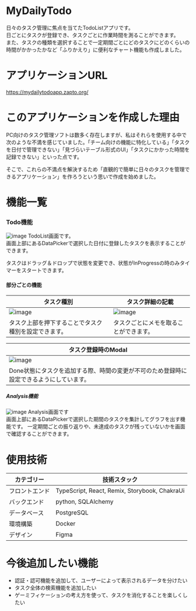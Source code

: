 # MyDailyTodo
日々のタスク管理に焦点を当てたTodoListアプリです。<br />
日ごとにタスクが登録でき、タスクごとに作業時間を測ることができます。<br />
また、タスクの種類を選択することで一定期間ごとにどのタスクにどのくらいの時間がかかったかなど「ふりかえり」に便利なチャート機能も作成しました。

# アプリケーションURL
https://mydailytodoapp.zapto.org/

# このアプリケーションを作成した理由
PC向けのタスク管理ソフトは数多く存在しますが、私はそれらを使用する中で次のような不満を感じていました。「チーム向けの機能に特化している」「タスクを日付で管理できない」「見づらいテーブル形式のUI」「タスクにかかった時間を記録できない」といった点です。

そこで、これらの不満点を解決するため「直観的で簡単に日々のタスクを管理できるアプリケーション」を作ろうという思いで作成を始めました。

# 機能一覧
### Todo機能
![image](https://github.com/user-attachments/assets/6cfa6f6b-f57f-45b3-8ee3-6fef52766f7d)
TodoList画面です。<br />
画面上部にあるDataPickerで選択した日付に登録したタスクを表示することができます。

タスクはドラッグ＆ドロップで状態を変更でき、状態がInProgressの時のみタイマーをスタートできます。

#### 部分ごとの機能
| タスク種別 | タスク詳細の記載 |
| ---- | ---- |
| ![image](https://github.com/user-attachments/assets/782e30d9-d784-4ff3-a689-ceab927f2e90) |![image](https://github.com/user-attachments/assets/846abc64-fd13-42e8-ab8b-903a54dbdfd8) |
| タスク上部を押下することでタスク種別を設定できます。| タスクごとにメモを取ることができます。 |

| タスク登録時のModal|
| ---- |
| ![image](https://github.com/user-attachments/assets/5caa0b05-72e2-4d83-8c7c-962ab35714ae) |
| Done状態にタスクを追加する際、時間の変更が不可のため登録時に設定できるようにしています。 |

##### Analysis機能
![image](https://github.com/user-attachments/assets/d161bc29-2c5b-4866-ba3f-ed40dace52c5)
Analysis画面です<br />
画面上部にあるDataPickerで選択した期間のタスクを集計してグラフを出す機能です。
一定期間ごとの振り返りや、未達成のタスクが残っていないかを画面で確認することができます。

# 使用技術
| カテゴリー | 技術スタック |
| ---- | ---- |
|フロントエンド|TypeScript, React, Remix, Storybook, ChakraUi|
|バックエンド|python, SQLAlchemy|
|データベース|PostgreSQL|
|環境構築| Docker|
|デザイン| Figma|

# 今後追加したい機能
- 認証・認可機能を追加して、ユーザーによって表示されるデータを分けたい
- タスク全体の検索機能を追加したい
- ゲーミフィケーションの考え方を使って、タスクを消化することを楽しくしたい
